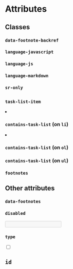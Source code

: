 # Attributes

## Classes

### `data-footnote-backref`

<a class="data-footnote-backref" href="#"></a>

### `language-javascript`

<code class="language-javascript"></code>

### `language-js`

<code class="language-js"></code>

### `language-markdown`

<code class="language-markdown"></code>

### `sr-only`

<h2 class="sr-only"></h2>

### `task-list-item`

<li class="task-list-item"></li>

### `contains-task-list` (on `li`)

<li class="contains-task-list"></li>

### `contains-task-list` (on `ol`)

<ol class="contains-task-list"></ol>

### `contains-task-list` (on `ul`)

<ul class="contains-task-list"></ul>

### `footnotes`

<section class="footnotes"></section>

## Other attributes

### `data-footnotes`

<section data-footnotes="x"></section>

### `disabled`

<input disabled>

### `type`

<input type="checkbox">

## `id`

<h2 id="footnote-label"></h2>
